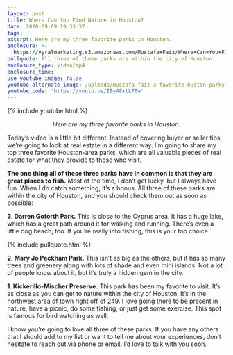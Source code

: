 ```yaml
---
layout: post
title: Where Can You Find Nature in Houston?
date: 2020-09-09 19:33:37
tags:
excerpt: Here are my three favorite parks in Houston.
enclosure: >-
  https://vyralmarketing.s3.amazonaws.com/Mustafa+Faiz/Where+Can+You+Find+Nature+in+Houston_.mp4
pullquote: All three of these parks are within the city of Houston.
enclosure_type: video/mp4
enclosure_time:
use_youtube_image: false
youtube_alternate_image: /uploads/mustafa-faiz-3-favorite-huston-parks-yt.jpg
youtube_code: 'https://youtu.be/IBy48xtLF6w'
---
```


{% include youtube.html %}

<p style="text-align: center;"><em>Here are my three favorite parks in Houston.</em></p>

Today’s video is a little bit different. Instead of covering buyer or seller tips, we’re going to look at real estate in a different way. I’m going to share my top three favorite Houston-area parks, which are all valuable pieces of real estate for what they provide to those who visit.

**The one thing all of these three parks have in common is that they are great places to fish.** Most of the time, I don’t get lucky, but I always have fun. When I do catch something, it’s a bonus. All three of these parks are within the city of Houston, and you should check them out as soon as possible:

**3\. Darren Goforth Park.** This is close to the Cyprus area. It has a huge lake, which has a great path around it for walking and running. There’s even a little dog beach, too. If you’re really into fishing, this is your top choice.

{% include pullquote.html %}

**2\. Mary Jo Peckham Park.** This isn’t as big as the others, but it has so many trees and greenery along with lots of shade and even mini islands. Not a lot of people know about it, but it’s truly a hidden gem in the city.

**1\. Kickerillo-Mischer Preserve.** This park has been my favorite to visit. It’s as close as you can get to nature within the city of Houston. It’s in the northwest area of town right off of 249. I love going there to be present in nature, have a picnic, do some fishing, or just get some exercise. This spot is famous for bird watching as well.

I know you’re going to love all three of these parks. If you have any others that I should add to my list or want to tell me about your experiences, don’t hesitate to reach out via phone or email. I’d love to talk with you soon.